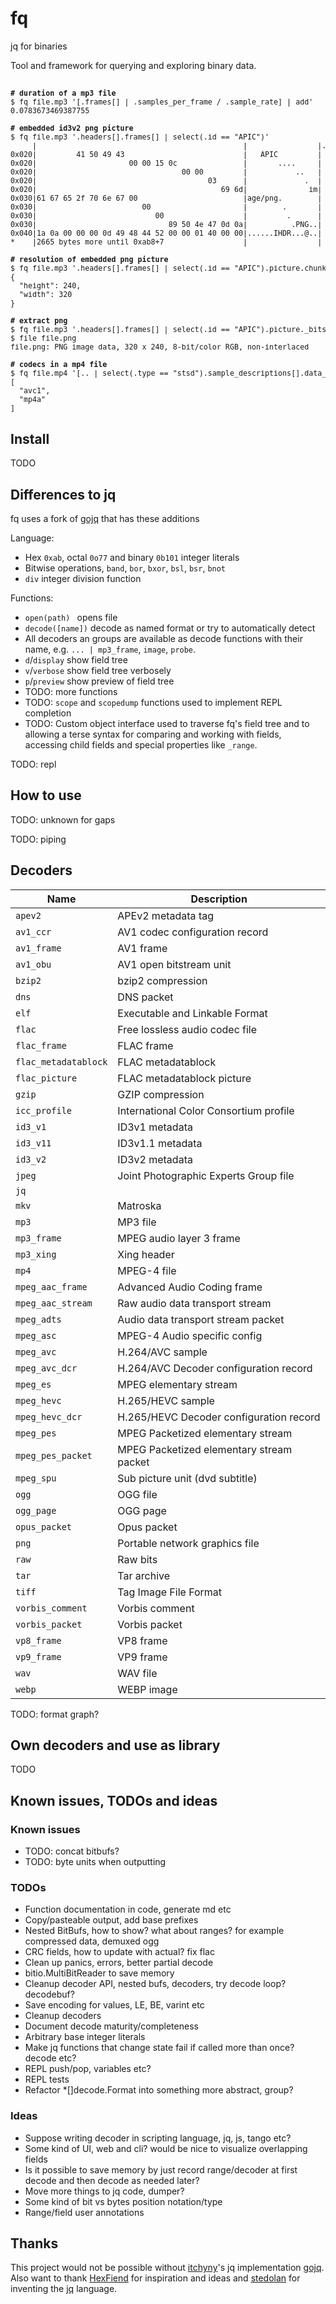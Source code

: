 # fq

jq for binaries

Tool and framework for querying and exploring binary data.

##

<sub>
<pre sh>
<b># duration of a mp3 file</b> 
$ fq file.mp3 '[.frames[] | .samples_per_frame / .sample_rate] | add' 
0.0783673469387755
 
<b># embedded id3v2 png picture</b> 
$ fq file.mp3 '.headers[].frames[] | select(.id == "APIC")' 
     |                                               |                |.headers[0].frames[1]:
0x020|         41 50 49 43                           |   APIC         |  id: "APIC" (Attached picture)
0x020|                     00 00 15 0c               |       ....     |  size: 2700
0x020|                                 00 00         |           ..   | -flags:
0x020|                                       03      |             .  |  text_encoding: UTF-8 (3)
0x020|                                          69 6d|              im|  mime_type: "image/png"
0x030|61 67 65 2f 70 6e 67 00                        |age/png.        |
0x030|                        00                     |        .       |  picture_type: 0
0x030|                           00                  |         .      |  description: ""
0x030|                              89 50 4e 47 0d 0a|          .PNG..| -picture: png
0x040|1a 0a 00 00 00 0d 49 48 44 52 00 00 01 40 00 00|......IHDR...@..|
*    |2665 bytes more until 0xab8+7                  |                |
 
<b># resolution of embedded png picture</b> 
$ fq file.mp3 '.headers[].frames[] | select(.id == "APIC").picture.chunks[] | select(.type == "IHDR") | {width, height}' 
{
  "height": 240,
  "width": 320
}
 
<b># extract png</b> 
$ fq file.mp3 '.headers[].frames[] | select(.id == "APIC").picture._bits' > file.png 
$ file file.png 
file.png: PNG image data, 320 x 240, 8-bit/color RGB, non-interlaced
 
<b># codecs in a mp4 file</b> 
$ fq file.mp4 '[.. | select(.type == "stsd").sample_descriptions[].data_format]' 
[
  "avc1",
  "mp4a"
]
</pre>
</sub>

## Install

TODO

## Differences to jq

fq uses a fork of [gojq](https://github.com/itchyny/gojq) that has these additions

Language:

- Hex `0xab`, octal `0o77` and binary `0b101` integer literals
- Bitwise operations, `band`, `bor`, `bxor`, `bsl`, `bsr`, `bnot`
- `div` integer division function

Functions:

- `open(path) ` opens file
- `decode([name])` decode as named format or try to automatically detect
- All decoders an groups are available as decode functions with their name, e.g. `... | mp3_frame`, `image`, `probe`.
- `d`/`display` show field tree
- `v`/`verbose` show field tree verbosely
- `p`/`preview` show preview of field tree
- TODO: more functions
- TODO: `scope` and `scopedump` functions used to implement REPL completion
- TODO: Custom object interface used to traverse fq's field tree and to allowing a terse
syntax for comparing and working with fields, accessing child fields and special properties like `_range`.

TODO: repl

## How to use

TODO: unknown for gaps

TODO: piping

## Decoders

[./decoders_markdown.jq]: sh-start

|Name               |Description|
|-|-|
|`apev2`            |APEv2 metadata tag|
|`av1_ccr`          |AV1 codec configuration record|
|`av1_frame`        |AV1 frame|
|`av1_obu`          |AV1 open bitstream unit|
|`bzip2`            |bzip2 compression|
|`dns`              |DNS packet|
|`elf`              |Executable and Linkable Format|
|`flac`             |Free lossless audio codec file|
|`flac_frame`       |FLAC frame|
|`flac_metadatablock`|FLAC metadatablock|
|`flac_picture`     |FLAC metadatablock picture|
|`gzip`             |GZIP compression|
|`icc_profile`      |International Color Consortium profile|
|`id3_v1`           |ID3v1 metadata|
|`id3_v11`          |ID3v1.1 metadata|
|`id3_v2`           |ID3v2 metadata|
|`jpeg`             |Joint Photographic Experts Group file|
|`jq`               ||
|`mkv`              |Matroska|
|`mp3`              |MP3 file|
|`mp3_frame`        |MPEG audio layer 3 frame|
|`mp3_xing`         |Xing header|
|`mp4`              |MPEG-4 file|
|`mpeg_aac_frame`   |Advanced Audio Coding frame|
|`mpeg_aac_stream`  |Raw audio data transport stream|
|`mpeg_adts`        |Audio data transport stream packet|
|`mpeg_asc`         |MPEG-4 Audio specific config|
|`mpeg_avc`         |H.264/AVC sample|
|`mpeg_avc_dcr`     |H.264/AVC Decoder configuration record|
|`mpeg_es`          |MPEG elementary stream|
|`mpeg_hevc`        |H.265/HEVC sample|
|`mpeg_hevc_dcr`    |H.265/HEVC Decoder configuration record|
|`mpeg_pes`         |MPEG Packetized elementary stream|
|`mpeg_pes_packet`  |MPEG Packetized elementary stream packet|
|`mpeg_spu`         |Sub picture unit (dvd subtitle)|
|`ogg`              |OGG file|
|`ogg_page`         |OGG page|
|`opus_packet`      |Opus packet|
|`png`              |Portable network graphics file|
|`raw`              |Raw bits|
|`tar`              |Tar archive|
|`tiff`             |Tag Image File Format|
|`vorbis_comment`   |Vorbis comment|
|`vorbis_packet`    |Vorbis packet|
|`vp8_frame`        |VP8 frame|
|`vp9_frame`        |VP9 frame|
|`wav`              |WAV file|
|`webp`             |WEBP image|

[#]: sh-end

TODO: format graph?

## Own decoders and use as library

TODO

## Known issues, TODOs and ideas

### Known issues

- TODO: concat bitbufs?
- TODO: byte units when outputting

### TODOs

- Function documentation in code, generate md etc
- Copy/pasteable output, add base prefixes
- Nested BitBufs, how to show? what about ranges? for example compressed data, demuxed ogg
- CRC fields, how to update with actual? fix flac
- Clean up panics, errors, better partial decode
- bitio.MultiBitReader to save memory
- Cleanup decoder API, nested bufs, decoders, try decode loop? decodebuf?
- Save encoding for values, LE, BE, varint etc
- Cleanup decoders
- Document decode maturity/completeness
- Arbitrary base integer literals
- Make jq functions that change state fail if called more than once? decode etc?
- REPL push/pop, variables etc?
- REPL tests
- Refactor *[]decode.Format into something more abstract, group?

### Ideas

- Suppose writing decoder in scripting language, jq, js, tango etc?
- Some kind of UI, web and cli? would be nice to visualize overlapping fields
- Is it possible to save memory by just record range/decoder at first decode and
then decode as needed later?
- Move more things to jq code, dumper?
- Some kind of bit vs bytes position notation/type
- Range/field user annotations

## Thanks

This project would not be possible without [itchyny](https://github.com/itchyny)'s
jq implementation [gojq](https://github.com/itchyny/gojq). Also want to thank
[HexFiend](https://github.com/HexFiend/HexFiend) for inspiration and ideas and
[stedolan](https://github.com/stedolan) for inventing the [jq](https://github.com/stedolan/jq)
language.

